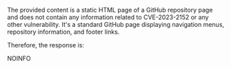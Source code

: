 The provided content is a static HTML page of a GitHub repository page and does not contain any information related to CVE-2023-2152 or any other vulnerability. It's a standard GitHub page displaying navigation menus, repository information, and footer links.

Therefore, the response is:

NOINFO